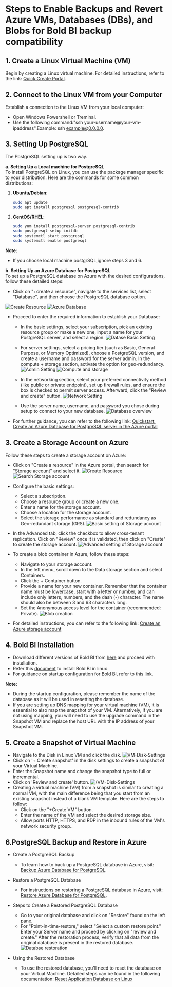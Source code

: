 # Steps to Enable Backups and Revert Azure VMs, Databases (DBs), and Blobs for Bold BI backup compatibility 

## 1. Create a Linux Virtual Machine (VM)

Begin by creating a Linux virtual machine. For detailed instructions, refer to the link: [Quick Create Portal](https://learn.microsoft.com/en-us/azure/virtual-machines/linux/quick-create-portal?tabs=ubuntu).

## 2. Connect to the Linux VM from your Computer

Establish a connection to the Linux VM from your local computer:
  - Open Windows Powershell or Treminal.
  - Use the following command:"ssh your-username@your-vm-ipaddress".Example: ssh example@0.0.0.0.

## 3. Setting Up PostgreSQL
   The PostgreSQL setting up is two way.

**a. Setting Up a Local machine for PostgreSQL**  
To install PostgreSQL on Linux, you can use the package manager specific to your distribution. Here are the commands for some common distributions:
1. **Ubuntu/Debian**:
   ```bash
   sudo apt update
   sudo apt install postgresql postgresql-contrib
2. **CentOS/RHEL**:
    ```bash
    sudo yum install postgresql-server postgresql-contrib
    sudo postgresql-setup initdb
    sudo systemctl start postgresql
    sudo systemctl enable postgresql
**Note:**
- If you choose local machine postgrSQL,ignore steps 3 and 6.  

**b. Setting Up an Azure Database for PostgreSQL**   
To set up a PostgreSQL database on Azure with the desired configurations, follow these detailed steps:

- Click on "+create a resource", navigate to the services list, select "Database", and then choose the PostgreSQL database option.

![Create Resource](images/create-resource.png)
![Azure Database](images/search-database.png)
- Proceed to enter the required information to establish your Database:
   - In the basic settings, select your subscription, pick an existing resource group or make a new one, input a name for your PostgreSQL server, and select a region.
   ![Datase Basic Setting](images/Basic-setting-database.png)
   
   - For server settings, select a pricing tier (such as Basic, General Purpose, or Memory Optimized), choose a PostgreSQL version, and create a username and password for the server admin. In the compute + storage section, activate the option for geo-redundancy.
   ![Admin Setting](images/admin-setting-database.png)
   ![Compute and storage](images/Compute-storage.png)
   - In the networking section, select your preferred connectivity method (like public or private endpoint), set up firewall rules, and ensure the box is checked to permit server access. Afterward, click the "Review and create" button.
   ![Network Setting](images/network-setting-database.png)
   - Use the server name, username, and password you chose during setup to connect to your new database.
   ![Database overview](images/overview-database.png)
- For further guidance, you can refer to the following link: [Quickstart: Create an Azure Database for PostgreSQL server in the Azure portal](https://learn.microsoft.com/en-us/azure/postgresql/flexible-server/quickstart-create-server-portal)

## 3. Create a Storage Account on Azure

Follow these steps to create a storage account on Azure:

-  Click on "Create a resource" in the Azure portal, then search for "Storage account" and select it.
![Create Resource](images/create-resource.png)
![Search Storage account](images/search-storageaccount.png)
- Configure the basic settings:
   - Select a subscription.
   - Choose a resource group or create a new one.
   - Enter a name for the storage account.
   - Choose a location for the storage account.
   - Select the storage performance as standard and redundancy as Geo-redundant storage (GRS).
![Basic setting of Storage account](images/Basic-setting-storageaccount.png)

- In the Advanced tab, click the checkbox to allow cross-tenant replication. Click on "Review" once it is validated, then click on "Create" to create the storage account.
![Advanced setting of Storage account](images/Advance-setting-storageaccount.png)

- To create a blob container in Azure, follow these steps:
   - Navigate to your storage account.
   - In the left menu, scroll down to the Data storage section and select Containers.
   - Click the + Container button.
   - Provide a name for your new container. Remember that the container name must be lowercase, start with a letter or number, and can include only letters, numbers, and the dash (-) character. The name should also be between 3 and 63 characters long.
   - Set the Anonymous access level for the container (recommended: Private).
   ![Blob creation](images/container-storageaccount.png)

- For detailed instructions, you can refer to the following link: [Create an Azure storage account](https://learn.microsoft.com/en-us/azure/storage/common/storage-account-create?tabs=azure-portal)



## 4. Bold BI Installation

   - Download different versions of Bold BI from [here](https://www.boldbi.com/account/downloads) and proceed with installation.
   - Refer this [document](https://help.boldbi.com/deploying-bold-bi/deploying-in-linux/installation-and-deployment/bold-bi-on-ubuntu/#bold-bi-installation-and-deployment-on-ubuntu) to install Bold BI in linux
   - For guidance on startup configuration for Bold BI, refer to this [link](https://help.boldbi.com/application-startup/latest/).

**Note:**

   - During the startup configuration, please remember the name of the database as it will be used in resetting the database.
   - If you are setting up DNS mapping for your virtual machine (VM), it is essential to also map the snapshot of your VM. Alternatively, if you  are not using mapping, you will need to use the upgrade command in the Snapshot VM and replace the host URL with the IP address of your Snapshot VM.


## 5. Create a Snapshot of Virtual Machine

- Navigate to the Disk in Linux VM and click the disk.
![VM-Disk-Settings ](images/VM-Disk-Settings.png)
- Click on '+ Create snapshot' in the disk settings to create a snapshot of your Virtual Machine.
- Enter the Snapshot name and change the snapshot type to full or incremental.
- Click on 'Review and create' button.
![(VM-Disk-Settings](images/Snapshot-Create.png)
- Creating a virtual machine (VM) from a snapshot is similar to creating a normal VM, with the main difference being that you start from an existing snapshot instead of a blank VM template. Here are the steps to follow:
  - Click on the "+Create VM" button.
  - Enter the name of the VM and select the desired storage size.
  - Allow ports HTTP, HTTPS, and RDP in the inbound rules of the VM's network security group..

## 6.PostgreSQL Backup and Restore in Azure

- Create a PostgreSQL Backup
  - To learn how to back up a PostgreSQL database in Azure, visit: [Backup Azure Database for PostgreSQL](https://learn.microsoft.com/en-us/azure/backup/backup-azure-database-postgresql-flex).

- Restore a PostgreSQL Database
  - For instructions on restoring a PostgreSQL database in Azure, visit: [Restore Azure Database for PostgreSQL](https://learn.microsoft.com/en-us/azure/backup/restore-azure-database-postgresql-flex).

- Steps to Create a Restored PostgreSQL Database
  - Go to your original database and click on "Restore" found on the left pane. 
  - For "Point-in-time-restore," select "Select a custom restore point." Enter your Server name and proceed by clicking on "review and create." After the restoration process, verify that all data from the original database is present in the restored database.
  ![Databse restoration](images/basic-setting-restore.png)

- Using the Restored Database
  - To use the restored database, you'll need to reset the database on your Virtual Machine. Detailed steps can be found in the following documentation: [Reset Application Database on Linux](https://help.boldbi.com/utilities/bold-bi-command-line-tools/reset-application-database/#linux)

